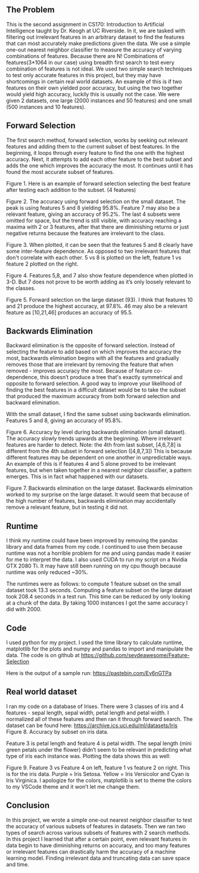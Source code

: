 ## The Problem
This is the second assignment in CS170: Introduction to Artificial Intelligence taught by Dr. Keogh at UC Riverside. In it, we are tasked with filtering out irrelevant features in an arbitrary dataset to find the features that can most accurately make predictions given the data. We use a simple one-out nearest neighbor classifier to measure the accuracy of varying combinations of features. Because there are N! Combinations of features(3*1064 in our case) using breadth first search to test every combination of features is not ideal. We used two simple search techniques to test only accurate features in this project, but they may have shortcomings in certain real world datasets. An example of this is if two features on their own yielded poor accuracy, but using the two together would yield high accuracy, luckily this is usually not the case. We were given 2 datasets, one large (2000 instances and 50 features) and one small (500 instances and 10 features). 

## Forward Selection
The first search method, forward selection, works by seeking out relevant features and adding them to the current subset of best features. In the beginning, it loops through every feature to find the one with the highest accuracy. Next, it attempts to add each other feature to the best subset and adds the one which improves the accuracy the most. It continues until it has found the most accurate subset of features. 


Figure 1. Here is an example of forward selection selecting the best feature after testing each addition to the subset. (4 features) 







Figure 2. The accuracy using forward selection on the small dataset. The peak is using features 5 and 8 yielding 95.8%. Feature 7 may also be a relevant feature, giving an accuracy of 95.2%. The last 4 subsets were omitted for space, but the trend is still visible, with accuracy reaching a maxima with 2 or 3 features, after that there are diminishing returns or just negative returns because the features are irrelevant to the class. 


Figure 3. When plotted, it can be seen that the features 5 and 8 clearly have some inter-feature dependence. As opposed to two irrelevant features that don't correlate with each other. 5 vs 8 is plotted on the left, feature 1 vs feature 2 plotted on the right. 






Figure 4. Features 5,8, and 7 also show feature dependence when plotted in 3-D. But 7 does not prove to be worth adding as it’s only loosely relevant to the classes. 






Figure 5. Forward selection on the large dataset (93). I think that features 10 and 21 produce the highest accuracy, at 97.8%. 46 may also be a relevant feature as [10,21,46] produces an accuracy of 95.5. 




## Backwards Elimination
Backward elimination is the opposite of forward selection. Instead of selecting the feature to add based on which improves the accuracy the most, backwards elimination begins with all the features and gradually removes those that are irrelevant by removing the feature that when removed - improves accuracy the most. Because of feature co-dependence, this doesn’t produce a tree that's exactly symmetrical and opposite to forward selection. A good way to improve your likelihood of finding the best features in a difficult dataset would be to take the subset that produced the maximum accuracy from both forward selection and backward elimination. 

With the small dataset, I find the same subset using backwards elimination. Features 5 and 8, giving an accuracy of 95.8%. 


Figure 6. Accuracy by level during backwards elimination (small dataset). The accuracy slowly trends upwards at the beginning. Where irrelevant features are harder to detect. Note: the 4th from last subset, [4,6,7,8] is different from the 4th subset in forward selection ([4,8,7,3]) This is because different features may be dependent on one another in unpredictable ways. An example of this is if features 4 and 5 alone proved to be irrelevant features, but when taken together in a nearest neighbor classifier, a pattern emerges. This is in fact what happened with our datasets.



Figure 7. Backwards elimination on the large dataset. Backwards elimination worked to my surprise on the large dataset. It would seem that because of the high number of features, backwards elimination may accidentally remove a relevant feature, but in testing it did not. 

## Runtime
I think my runtime could have been improved by removing the pandas library and data frames from my code. I continued to use them because runtime was not a horrible problem for me and using pandas made it easier for me to interpret the data. I also used CUDA to run my script on a Nvidia GTX 2080 Ti. It may have still been running on my cpu though because runtime was only reduced ~30%. 

The runtimes were as follows: to compute 1 feature subset on the small dataset took 13.3 seconds. Computing a feature subset on the large dataset took 208.4 seconds in a test run. This time can be reduced by only looking at a chunk of the data. By taking 1000 instances I got the same accuracy I did with 2000. 


## Code
I used python for my project. I used the time library to calculate runtime, matplotlib for the plots and numpy and pandas to import and manipulate the data. The code is on github at https://github.com/sevdeawesome/Feature-Selection

Here is the output of a sample run: https://pastebin.com/Ey6nGTPa

## Real world dataset
I ran my code on a database of Irises. There were 3 classes of iris and 4 features - sepal length, sepal width, petal length and petal width. I normalized all of these features and then ran it through forward search. The dataset can be found here: https://archive.ics.uci.edu/ml/datasets/Iris
Figure 8. Accuracy by subset on iris data. 

Feature 3 is petal length and feature 4 is petal width. The sepal length (mini green petals under the flower) didn’t seem to be relevant in predicting what type of iris each instance was. Plotting the data shows this as well:

Figure 9. Feature 3 vs Feature 4 on left, feature 1 vs feature 2 on right. This is for the iris data. Purple = Iris Setosa. Yellow = Iris Versicolor and Cyan is Iris Virginica. I apologize for the colors, matplotlib is set to theme the colors to my VSCode theme and it won’t let me change them. 

## Conclusion
In this project, we wrote a simple one-out nearest neighbor classifier to test the accuracy of various subsets of features in datasets. Then we ran two types of search across various subsets of features with 2 search methods. In this project I learned that after a certain point, even relevant features in data begin to have diminishing returns on accuracy, and too many features or irrelevant features can drastically harm the accuracy of a machine learning model. Finding irrelevant data and truncating data can save space and time. 


